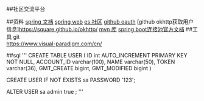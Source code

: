 ##社区交流平台

##资料
[spring 文档](https://spring.io/guides )
[spring web](https://spring.io/guides/gs/serving-web-content/)
[es 社区](https://elasticsearch.cn/)
[github oauth](https://developer.github.com/apps/building-oauth-apps/creating-an-oauth-app/)
[github okhttp获取用户信息]https://square.github.io/okhttp/
[mvn 库](http://ww1.mvnrespository.com/)
[spring boot连接池官方文档](https://docs.spring.io/spring-boot/docs/2.0.0.RC1/reference/htmlsingle/#boot-features-embedded-database-support)
##工具
git<br>
https://www.visual-paradigm.com/cn/


##sql
'''
CREATE TABLE USER
(
    ID int AUTO_INCREMENT PRIMARY KEY NOT NULL,
    ACCOUNT_ID varchar(100),
    NAME varchar(50),
    TOKEN varchar(36),
    GMT_CREATE bigint,
    GMT_MODIFIED bigint
)


CREATE USER IF NOT EXISTS sa PASSWORD '123';

ALTER USER sa admin true ;
'''